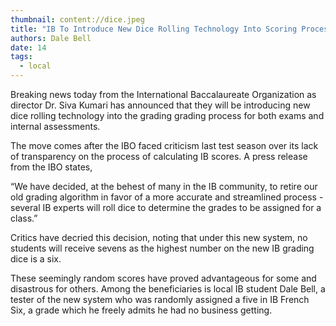 ```yaml
---
thumbnail: content://dice.jpeg
title: "IB To Introduce New Dice Rolling Technology Into Scoring Process"
authors: Dale Bell
date: 14
tags:
  - local
---
```


Breaking news today from the International Baccalaureate Organization as director Dr. Siva Kumari has announced that they will be introducing new dice rolling technology into the grading grading process for both exams and internal assessments.

The move comes after the IBO faced criticism last test season over its lack of transparency on the process of calculating IB scores. A press release from the IBO states,

“We have decided, at the behest of many in the IB community, to retire our old grading algorithm in favor of a more accurate and streamlined process - several IB experts will roll dice to determine the grades to be assigned for a class.”

Critics have decried this decision, noting that under this new system, no students will receive sevens as the highest number on the new IB grading dice is a six. 

These seemingly random scores have proved advantageous for some and disastrous for others. Among the beneficiaries is local IB student Dale Bell, a tester of the new system who was randomly assigned a five in IB French Six, a grade which he freely admits he had no business getting.

